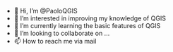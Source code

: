 - 👋 Hi, I’m @PaoloQGIS
- 👀 I’m interested in improving my knowledge of QGIS
- 🌱 I’m currently learning the basic features of QGIS
- 💞️ I’m looking to collaborate on ...
- 📫 How to reach me via mail

<!---
PaoloQGIS/PaoloQGIS is a ✨ special ✨ repository because its `README.md` (this file) appears on your GitHub profile.
You can click the Preview link to take a look at your changes.
--->
